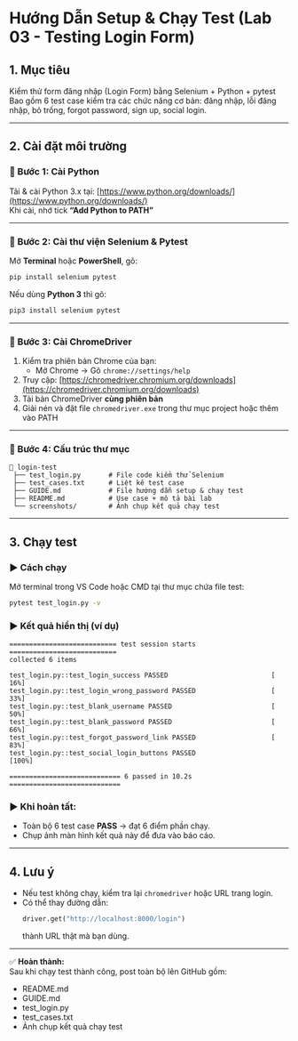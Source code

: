 # Hướng Dẫn Setup & Chạy Test (Lab 03 - Testing Login Form)

## 1. Mục tiêu
Kiểm thử form đăng nhập (Login Form) bằng Selenium + Python + pytest  
Bao gồm 6 test case kiểm tra các chức năng cơ bản: đăng nhập, lỗi đăng nhập, bỏ trống, forgot password, sign up, social login.

---

## 2. Cài đặt môi trường

### 🔹 Bước 1: Cài Python
Tải & cài Python 3.x tại: [https://www.python.org/downloads/](https://www.python.org/downloads/)  
Khi cài, nhớ tick **“Add Python to PATH”**

---

### 🔹 Bước 2: Cài thư viện Selenium & Pytest
Mở **Terminal** hoặc **PowerShell**, gõ:

```bash
pip install selenium pytest
```

Nếu dùng **Python 3** thì gõ:
```bash
pip3 install selenium pytest
```

---

### 🔹 Bước 3: Cài ChromeDriver
1. Kiểm tra phiên bản Chrome của bạn:  
   - Mở Chrome → Gõ `chrome://settings/help`  
2. Truy cập: [https://chromedriver.chromium.org/downloads](https://chromedriver.chromium.org/downloads)  
3. Tải bản ChromeDriver **cùng phiên bản**  
4. Giải nén và đặt file `chromedriver.exe` trong thư mục project hoặc thêm vào PATH

---

### 🔹 Bước 4: Cấu trúc thư mục

```
📂 login-test
 ├── test_login.py       # File code kiểm thử Selenium
 ├── test_cases.txt      # Liệt kê test case
 ├── GUIDE.md            # File hướng dẫn setup & chạy test
 ├── README.md           # Use case + mô tả bài lab
 └── screenshots/        # Ảnh chụp kết quả chạy test
```

---

## 3. Chạy test

### ▶ Cách chạy
Mở terminal trong VS Code hoặc CMD tại thư mục chứa file test:
```bash
pytest test_login.py -v
```

### ▶ Kết quả hiển thị (ví dụ)
```
=========================== test session starts ===========================
collected 6 items

test_login.py::test_login_success PASSED                          [ 16%]
test_login.py::test_login_wrong_password PASSED                   [ 33%]
test_login.py::test_blank_username PASSED                         [ 50%]
test_login.py::test_blank_password PASSED                         [ 66%]
test_login.py::test_forgot_password_link PASSED                   [ 83%]
test_login.py::test_social_login_buttons PASSED                   [100%]

============================ 6 passed in 10.2s ============================
```

### ▶ Khi hoàn tất:
- Toàn bộ 6 test case **PASS** → đạt 6 điểm phần chạy.  
- Chụp ảnh màn hình kết quả này để đưa vào báo cáo.  

---

## 4. Lưu ý
- Nếu test không chạy, kiểm tra lại `chromedriver` hoặc URL trang login.  
- Có thể thay đường dẫn:
  ```python
  driver.get("http://localhost:8000/login")
  ```
  thành URL thật mà bạn dùng.

---

✅ **Hoàn thành:**  
Sau khi chạy test thành công, post toàn bộ lên GitHub gồm:
- README.md  
- GUIDE.md  
- test_login.py  
- test_cases.txt  
- Ảnh chụp kết quả chạy test  
